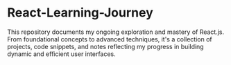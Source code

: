 # React-Learning-Journey
This repository documents my ongoing exploration and mastery of React.js. From foundational concepts to advanced techniques, it's a collection of projects, code snippets, and notes reflecting my progress in building dynamic and efficient user interfaces.
